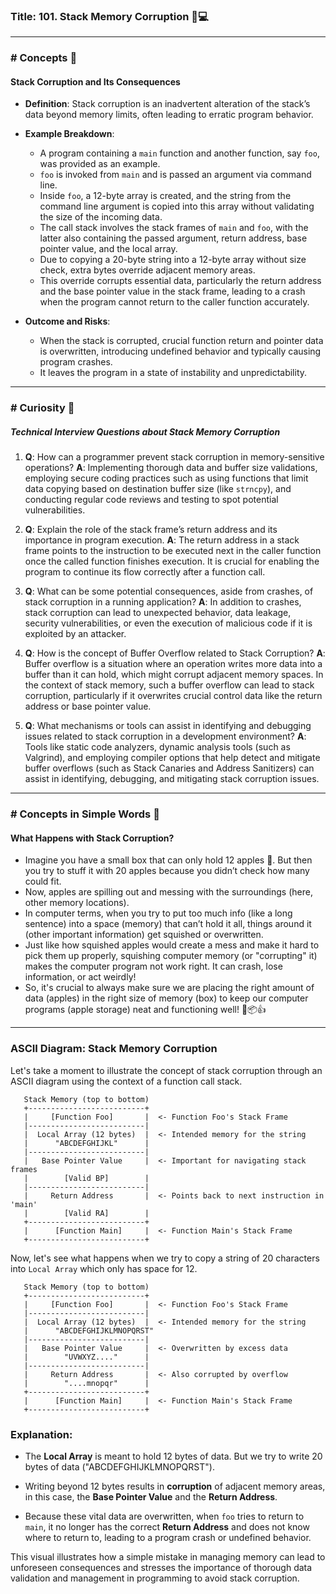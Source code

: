 ### Title: 101. Stack Memory Corruption 🧠💻

---

### # Concepts 📘
#### Stack Corruption and Its Consequences
- **Definition**: Stack corruption is an inadvertent alteration of the stack’s data beyond memory limits, often leading to erratic program behavior.
  
- **Example Breakdown**: 
    - A program containing a `main` function and another function, say `foo`, was provided as an example.
    - `foo` is invoked from `main` and is passed an argument via command line.
    - Inside `foo`, a 12-byte array is created, and the string from the command line argument is copied into this array without validating the size of the incoming data.
    - The call stack involves the stack frames of `main` and `foo`, with the latter also containing the passed argument, return address, base pointer value, and the local array.
    - Due to copying a 20-byte string into a 12-byte array without size check, extra bytes override adjacent memory areas.
    - This override corrupts essential data, particularly the return address and the base pointer value in the stack frame, leading to a crash when the program cannot return to the caller function accurately.

- **Outcome and Risks**:
    - When the stack is corrupted, crucial function return and pointer data is overwritten, introducing undefined behavior and typically causing program crashes.
    - It leaves the program in a state of instability and unpredictability.

---

### # Curiosity 🧐
##### Technical Interview Questions about Stack Memory Corruption
1. **Q**: How can a programmer prevent stack corruption in memory-sensitive operations?
   **A**: Implementing thorough data and buffer size validations, employing secure coding practices such as using functions that limit data copying based on destination buffer size (like `strncpy`), and conducting regular code reviews and testing to spot potential vulnerabilities.

2. **Q**: Explain the role of the stack frame’s return address and its importance in program execution.
   **A**: The return address in a stack frame points to the instruction to be executed next in the caller function once the called function finishes execution. It is crucial for enabling the program to continue its flow correctly after a function call.

3. **Q**: What can be some potential consequences, aside from crashes, of stack corruption in a running application?
   **A**: In addition to crashes, stack corruption can lead to unexpected behavior, data leakage, security vulnerabilities, or even the execution of malicious code if it is exploited by an attacker.

4. **Q**: How is the concept of Buffer Overflow related to Stack Corruption?
   **A**: Buffer overflow is a situation where an operation writes more data into a buffer than it can hold, which might corrupt adjacent memory spaces. In the context of stack memory, such a buffer overflow can lead to stack corruption, particularly if it overwrites crucial control data like the return address or base pointer value.

5. **Q**: What mechanisms or tools can assist in identifying and debugging issues related to stack corruption in a development environment?
   **A**: Tools like static code analyzers, dynamic analysis tools (such as Valgrind), and employing compiler options that help detect and mitigate buffer overflows (such as Stack Canaries and Address Sanitizers) can assist in identifying, debugging, and mitigating stack corruption issues.

---

### # Concepts in Simple Words 🚸
#### What Happens with Stack Corruption?
- Imagine you have a small box that can only hold 12 apples 🍏. But then you try to stuff it with 20 apples because you didn’t check how many could fit. 
- Now, apples are spilling out and messing with the surroundings (here, other memory locations).
- In computer terms, when you try to put too much info (like a long sentence) into a space (memory) that can’t hold it all, things around it (other important information) get squished or overwritten.
- Just like how squished apples would create a mess and make it hard to pick them up properly, squishing computer memory (or "corrupting" it) makes the computer program not work right. It can crash, lose information, or act weirdly!
- So, it's crucial to always make sure we are placing the right amount of data (apples) in the right size of memory (box) to keep our computer programs (apple storage) neat and functioning well! 🍏📦👍

----

### ASCII Diagram: Stack Memory Corruption 

Let's take a moment to illustrate the concept of stack corruption through an ASCII diagram using the context of a function call stack.

```
   Stack Memory (top to bottom)
   +--------------------------+
   |     [Function Foo]       |  <- Function Foo's Stack Frame
   |--------------------------|
   |  Local Array (12 bytes)  |  <- Intended memory for the string
   |      "ABCDEFGHIJKL"      |
   |--------------------------|
   |   Base Pointer Value     |  <- Important for navigating stack frames
   |        [Valid BP]        |
   |--------------------------|
   |     Return Address       |  <- Points back to next instruction in 'main'
   |        [Valid RA]        |
   +--------------------------+
   |      [Function Main]     |  <- Function Main's Stack Frame
   +--------------------------+
```

Now, let's see what happens when we try to copy a string of 20 characters into `Local Array` which only has space for 12.

```
   Stack Memory (top to bottom)
   +--------------------------+
   |     [Function Foo]       |  <- Function Foo's Stack Frame
   |--------------------------|
   |  Local Array (12 bytes)  |  <- Intended memory for the string
   |      "ABCDEFGHIJKLMNOPQRST"
   |--------------------------|
   |   Base Pointer Value     |  <- Overwritten by excess data
   |        "UVWXYZ...."      |
   |--------------------------|
   |     Return Address       |  <- Also corrupted by overflow
   |        "....mnopqr"      |
   +--------------------------+
   |      [Function Main]     |  <- Function Main's Stack Frame
   +--------------------------+
```

### Explanation:

- The **Local Array** is meant to hold 12 bytes of data. But we try to write 20 bytes of data ("ABCDEFGHIJKLMNOPQRST").
  
- Writing beyond 12 bytes results in **corruption** of adjacent memory areas, in this case, the **Base Pointer Value** and the **Return Address**.

- Because these vital data are overwritten, when `foo` tries to return to `main`, it no longer has the correct **Return Address** and does not know where to return to, leading to a program crash or undefined behavior.

This visual illustrates how a simple mistake in managing memory can lead to unforeseen consequences and stresses the importance of thorough data validation and management in programming to avoid stack corruption.